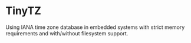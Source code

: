 TinyTZ
======

Using IANA time zone database in embedded systems with strict memory requirements and with/without filesystem support.
